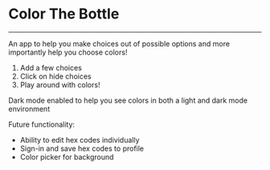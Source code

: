 # Color The Bottle

---

An app to help you make choices out of possible options and more importantly help you choose colors!

1. Add a few choices
2. Click on hide choices
3. Play around with colors!

Dark mode enabled to help you see colors in both a light and dark mode environment

Future functionality:

- Ability to edit hex codes individually
- Sign-in and save hex codes to profile
- Color picker for background

